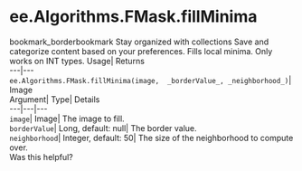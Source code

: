  
#  ee.Algorithms.FMask.fillMinima
bookmark_borderbookmark Stay organized with collections  Save and categorize content based on your preferences.
Fills local minima. Only works on INT types. 
Usage| Returns  
---|---  
`ee.Algorithms.FMask.fillMinima(image,  _borderValue_, _neighborhood_)`| Image  
Argument| Type| Details  
---|---|---  
`image`| Image| The image to fill.  
`borderValue`| Long, default: null| The border value.  
`neighborhood`| Integer, default: 50| The size of the neighborhood to compute over.  
Was this helpful?
